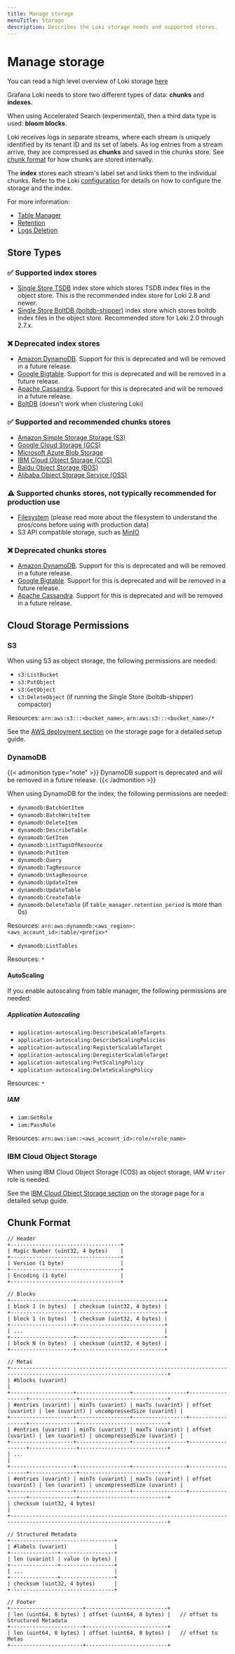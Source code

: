 ```yaml
---
title: Manage storage
menuTitle: Storage
description: Describes the Loki storage needs and supported stores.
---
```

# Manage storage

You can read a high level overview of Loki storage [here](https://grafana.com/docs/loki/<LOKI_VERSION>/configure/storage/)

Grafana Loki needs to store two different types of data: **chunks** and **indexes**.

When using Accelerated Search (experimental), then a third data type is used: **bloom blocks**.

Loki receives logs in separate streams, where each stream is uniquely identified
by its tenant ID and its set of labels. As log entries from a stream arrive,
they are compressed as **chunks** and saved in the chunks store. See [chunk
format](#chunk-format) for how chunks are stored internally.

The **index** stores each stream's label set and links them to the individual
chunks. Refer to the Loki [configuration](https://grafana.com/docs/loki/<LOKI_VERSION>/configure/) for
details on how to configure the storage and the index.

For more information:

- [Table Manager](https://grafana.com/docs/loki/<LOKI_VERSION>/operations/storage/table-manager/)
- [Retention](https://grafana.com/docs/loki/<LOKI_VERSION>/operations/storage/retention/)
- [Logs Deletion](https://grafana.com/docs/loki/<LOKI_VERSION>/operations/storage/logs-deletion/)

## Store Types

### ✅ Supported index stores

- [Single Store TSDB](https://grafana.com/docs/loki/<LOKI_VERSION>/operations/storage/tsdb/) index store which stores TSDB index files in the object store. This is the recommended index store for Loki 2.8 and newer.
- [Single Store BoltDB (boltdb-shipper)](https://grafana.com/docs/loki/<LOKI_VERSION>/operations/storage/boltdb-shipper/) index store which stores boltdb index files in the object store. Recommended store for Loki 2.0 through 2.7.x.

### ❌ Deprecated index stores

- [Amazon DynamoDB](https://aws.amazon.com/dynamodb). Support for this is deprecated and will be removed in a future release.
- [Google Bigtable](https://cloud.google.com/bigtable). Support for this is deprecated and will be removed in a future release.
- [Apache Cassandra](https://cassandra.apache.org). Support for this is deprecated and will be removed in a future release.
- [BoltDB](https://github.com/boltdb/bolt) (doesn't work when clustering Loki)

### ✅ Supported and recommended chunks stores

- [Amazon Simple Storage Storage (S3)](https://aws.amazon.com/s3)
- [Google Cloud Storage (GCS)](https://cloud.google.com/storage/)
- [Microsoft Azure Blob Storage](https://azure.microsoft.com/en-us/products/storage/blobs)
- [IBM Cloud Object Storage (COS)](https://www.ibm.com/cloud/object-storage)
- [Baidu Object Storage (BOS)](https://cloud.baidu.com/product/bos.html)
- [Alibaba Object Storage Service (OSS)](https://www.alibabacloud.com/product/object-storage-service)

### ⚠️ Supported chunks stores, not typically recommended for production use

- [Filesystem](filesystem/) (please read more about the filesystem to understand the pros/cons before using with production data)
- S3 API compatible storage, such as [MinIO](https://min.io/)

### ❌ Deprecated chunks stores

- [Amazon DynamoDB](https://aws.amazon.com/dynamodb). Support for this is deprecated and will be removed in a future release.
- [Google Bigtable](https://cloud.google.com/bigtable). Support for this is deprecated and will be removed in a future release.
- [Apache Cassandra](https://cassandra.apache.org). Support for this is deprecated and will be removed in a future release.

## Cloud Storage Permissions

### S3

When using S3 as object storage, the following permissions are needed:

- `s3:ListBucket`
- `s3:PutObject`
- `s3:GetObject`
- `s3:DeleteObject` (if running the Single Store (boltdb-shipper) compactor)

Resources: `arn:aws:s3:::<bucket_name>`, `arn:aws:s3:::<bucket_name>/*`

See the [AWS deployment section](https://grafana.com/docs/loki/<LOKI_VERSION>/configure/storage/#aws-deployment-s3-single-store) on the storage page for a detailed setup guide.

### DynamoDB

{{< admonition type="note" >}}
DynamoDB support is deprecated and will be removed in a future release.
{{< /admonition >}}

When using DynamoDB for the index, the following permissions are needed:

- `dynamodb:BatchGetItem`
- `dynamodb:BatchWriteItem`
- `dynamodb:DeleteItem`
- `dynamodb:DescribeTable`
- `dynamodb:GetItem`
- `dynamodb:ListTagsOfResource`
- `dynamodb:PutItem`
- `dynamodb:Query`
- `dynamodb:TagResource`
- `dynamodb:UntagResource`
- `dynamodb:UpdateItem`
- `dynamodb:UpdateTable`
- `dynamodb:CreateTable`
- `dynamodb:DeleteTable` (if `table_manager.retention_period` is more than 0s)

Resources: `arn:aws:dynamodb:<aws_region>:<aws_account_id>:table/<prefix>*`

- `dynamodb:ListTables`

Resources: `*`

#### AutoScaling

If you enable autoscaling from table manager, the following permissions are needed:

##### Application Autoscaling

- `application-autoscaling:DescribeScalableTargets`
- `application-autoscaling:DescribeScalingPolicies`
- `application-autoscaling:RegisterScalableTarget`
- `application-autoscaling:DeregisterScalableTarget`
- `application-autoscaling:PutScalingPolicy`
- `application-autoscaling:DeleteScalingPolicy`

Resources: `*`

##### IAM

- `iam:GetRole`
- `iam:PassRole`

Resources: `arn:aws:iam::<aws_account_id>:role/<role_name>`

### IBM Cloud Object Storage

When using IBM Cloud Object Storage (COS) as object storage, IAM `Writer` role is needed.

See the [IBM Cloud Object Storage section](https://grafana.com/docs/loki/<LOKI_VERSION>/configure/storage/#ibm-deployment-cos-single-store) on the storage page for a detailed setup guide.

## Chunk Format

```
// Header
+-----------------------------------+
| Magic Number (uint32, 4 bytes)    |
+-----------------------------------+
| Version (1 byte)                  |
+-----------------------------------+
| Encoding (1 byte)                 |
+-----------------------------------+

// Blocks
+--------------------+----------------------------+
| block 1 (n bytes)  | checksum (uint32, 4 bytes) |
+--------------------+----------------------------+
| block 1 (n bytes)  | checksum (uint32, 4 bytes) |
+--------------------+----------------------------+
| ...                                             |
+--------------------+----------------------------+
| block N (n bytes)  | checksum (uint32, 4 bytes) |
+--------------------+----------------------------+

// Metas
+------------------------------------------------------------------------------------------------------------------------+
| #blocks (uvarint)                                                                                                      |
+--------------------+-----------------+-----------------+------------------+---------------+----------------------------+
| #entries (uvarint) | minTs (uvarint) | maxTs (uvarint) | offset (uvarint) | len (uvarint) | uncompressedSize (uvarint) |
+--------------------+-----------------+-----------------+------------------+---------------+----------------------------+
| #entries (uvarint) | minTs (uvarint) | maxTs (uvarint) | offset (uvarint) | len (uvarint) | uncompressedSize (uvarint) |
+--------------------+-----------------+-----------------+------------------+---------------+----------------------------+
| ...                                                                                                                    |
+--------------------+-----------------+-----------------+------------------+---------------+----------------------------+
| #entries (uvarint) | minTs (uvarint) | maxTs (uvarint) | offset (uvarint) | len (uvarint) | uncompressedSize (uvarint) |
+--------------------+-----------------+-----------------+------------------+---------------+----------------------------+
| checksum (uint32, 4 bytes)                                                                                             | 
+------------------------------------------------------------------------------------------------------------------------+

// Structured Metadata
+---------------------------------+
| #labels (uvarint)               |
+---------------+-----------------+
| len (uvarint) | value (n bytes) |
+---------------+-----------------+
| ...                             |
+---------------+-----------------+
| checksum (uint32, 4 bytes)      |
+---------------------------------+

// Footer
+-----------------------+--------------------------+
| len (uint64, 8 bytes) | offset (uint64, 8 bytes) |   // offset to Structured Metadata
+-----------------------+--------------------------+
| len (uint64, 8 bytes) | offset (uint64, 8 bytes) |   // offset to Metas
+-----------------------+--------------------------+
```
